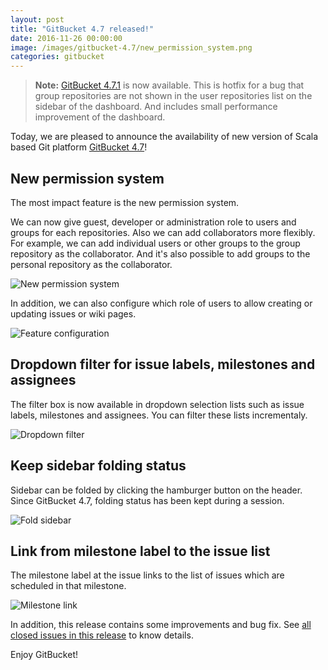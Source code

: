 ```yaml
---
layout: post
title: "GitBucket 4.7 released!"
date: 2016-11-26 00:00:00
image: /images/gitbucket-4.7/new_permission_system.png
categories: gitbucket
---
```


> **Note:** [GitBucket 4.7.1](https://github.com/gitbucket/gitbucket/releases/tag/4.7.1) is now available. This is hotfix for a bug that group repositories are not shown in the user repositories list on the sidebar of the dashboard. And includes small performance improvement of the dashboard.

Today, we are pleased to announce the availability of new version of Scala based Git platform [GitBucket 4.7](https://github.com/gitbucket/gitbucket/releases/tag/4.7)!

## New permission system

The most impact feature is the new permission system.

We can now give guest, developer or administration role to users and groups for each repositories. Also we can add collaborators more flexibly. For example, we can add individual users or other groups to the group repository as the collaborator. And it's also possible to add groups to the personal repository as the collaborator.

![New permission system]({{site.baseurl}}/images/gitbucket-4.7/new_permission_system.png)

In addition, we can also configure which role of users to allow creating or updating issues or wiki pages.

![Feature configuration]({{site.baseurl}}/images/gitbucket-4.7/feature_configuration.png)

## Dropdown filter for issue labels, milestones and assignees

The filter box is now available in dropdown selection lists such as issue labels, milestones and assignees. You can filter these lists incrementaly.

![Dropdown filter]({{site.baseurl}}/images/gitbucket-4.7/dropdown_filter.png)

## Keep sidebar folding status

Sidebar can be folded by clicking the hamburger button on the header. Since GitBucket 4.7, folding status has been kept during a session.

![Fold sidebar]({{site.baseurl}}/images/gitbucket-4.7/fold_sidebar.png)

## Link from milestone label to the issue list

The milestone label at the issue links to the list of issues which are scheduled in that milestone.

![Milestone link]({{site.baseurl}}/images/gitbucket-4.7/issues_milestone_link.png)

In addition, this release contains some improvements and bug fix. See [all closed issues in this release](https://github.com/gitbucket/gitbucket/issues?q=is%3Aclosed+milestone%3A4.7) to know details.

Enjoy GitBucket!
